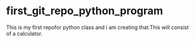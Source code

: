 # first_git_repo_python_program
This is my first repofor python class and i am creating that.This will consist of a calculator.
